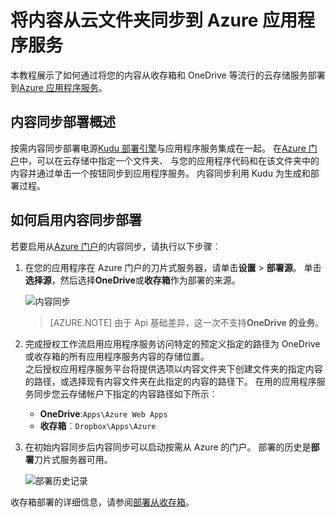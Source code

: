 <properties
    pageTitle="将内容从云文件夹同步到 Azure 应用程序服务"
    description="了解如何部署您的应用程序到 Azure 应用程序服务内容同步通过从云文件夹。"
    services="app-service"
    documentationCenter=""
    authors="dariagrigoriu"
    manager="wpickett"
    editor="mollybos"/>

<tags
    ms.service="app-service"
    ms.workload="na"
    ms.tgt_pltfrm="na"
    ms.devlang="na"
    ms.topic="article"
    ms.date="06/13/2016"
    ms.author="dariagrigoriu"/>
    
# <a name="sync-content-from-a-cloud-folder-to-azure-app-service"></a>将内容从云文件夹同步到 Azure 应用程序服务

本教程展示了如何通过将您的内容从收存箱和 OneDrive 等流行的云存储服务部署到[Azure 应用程序服务](http://go.microsoft.com/fwlink/?LinkId=529714)。 

## <a name="overview"></a>内容同步部署概述

按需内容同步部署电源[Kudu 部署引擎](https://github.com/projectkudu/kudu/wiki)与应用程序服务集成在一起。 在[Azure 门户](https://portal.azure.com)中，可以在云存储中指定一个文件夹、 与您的应用程序代码和在该文件夹中的内容并通过单击一个按钮同步到应用程序服务。 内容同步利用 Kudu 为生成和部署过程。 
    
## <a name="contentsync"></a>如何启用内容同步部署
若要启用从[Azure 门户](https://portal.azure.com)的内容同步，请执行以下步骤︰

1. 在您的应用程序在 Azure 门户的刀片式服务器，请单击**设置** > **部署源**。 单击**选择源**，然后选择**OneDrive**或**收存箱**作为部署的来源。 

    ![内容同步](./media/app-service-deploy-content-sync/deployment_source.png)

    >[AZURE.NOTE] 由于 Api 基础差异，这一次不支持**OneDrive 的业务**。 

2. 完成授权工作流启用应用程序服务访问特定的预定义指定的路径为 OneDrive 或收存箱的所有应用程序服务内容的存储位置。  
    之后授权应用程序服务平台将提供选项以内容文件夹下创建文件夹的指定内容的路径，或选择现有内容文件夹在此指定的内容的路径下。 在用的应用程序服务同步您云存储帐户下指定的内容路径如下所示︰  
    * **OneDrive**:`Apps\Azure Web Apps` 
    * **收存箱**︰`Dropbox\Apps\Azure`

3. 在初始内容同步后内容同步可以启动按需从 Azure 的门户。 部署的历史是**部署**刀片式服务器可用。

    ![部署历史记录](./media/app-service-deploy-content-sync/onedrive_sync.png)
 
收存箱部署的详细信息，请参阅[部署从收存箱](http://blogs.msdn.com/b/windowsazure/archive/2013/03/19/new-deploy-to-windows-azure-web-sites-from-dropbox.aspx)。 


